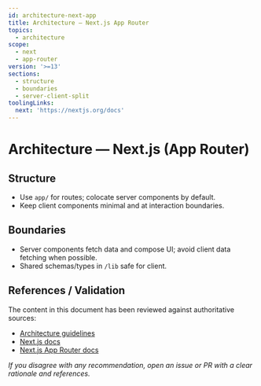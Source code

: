 ```yaml
---
id: architecture-next-app
title: Architecture — Next.js App Router
topics:
  - architecture
scope:
  - next
  - app-router
version: '>=13'
sections:
  - structure
  - boundaries
  - server-client-split
toolingLinks:
  next: 'https://nextjs.org/docs'
---
```


# Architecture — Next.js (App Router)

## Structure

- Use `app/` for routes; colocate server components by default.
- Keep client components minimal and at interaction boundaries.

## Boundaries

- Server components fetch data and compose UI; avoid client data fetching when possible.
- Shared schemas/types in `/lib` safe for client.

## References / Validation

The content in this document has been reviewed against authoritative sources:
- [Architecture guidelines](https://nextjs.org/docs/architecture)
- [Next.js docs](https://nextjs.org/docs)
- [Next.js App Router docs](https://nextjs.org/docs/app)

_If you disagree with any recommendation, open an issue or PR with a clear rationale and references._

